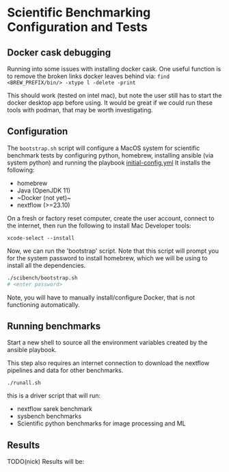 # Scientific Benchmarking Configuration and Tests
## Docker cask debugging
Running into some issues with installing docker cask.
One useful function is to remove the broken links docker leaves behind via:
`find <BREW_PREFIX/bin/> -xtype l -delete -print`

This should work (tested on intel mac), but note the user still has to start the docker desktop app before using. It would be great if we could run these tools with podman, that may be worth investigating.

## Configuration
The `bootstrap.sh` script will configure a MacOS system for scientific benchmark tests by configuring python, homebrew, installing ansible (via system python) and running the playbook [initial-config.yml](initial-config.yml)
It installs the following:
- homebrew
- Java (OpenJDK 11)
- ~Docker (not yet)~
- nextflow (>=23.10)

On a fresh or factory reset computer, create the user account, connect to the internet, then run the following to install Mac Developer tools:

```
xcode-select --install
```

Now, we can run the 'bootstrap' script.
Note that this script will prompt you for the system password to install homebrew, which we will be using to install all the dependencies.

```bash
./scibench/bootstrap.sh
# <enter password>
```

Note, you will have to manually install/configure Docker, that is not functioning automatically.

## Running benchmarks
Start a new shell to source all the environment variables created by the ansible playbook.

This step also requires an internet connection to download the nextflow pipelines and data for other benchmarks.


```
./runall.sh
```
this is a driver script that will run:
- nextflow sarek benchmark
- sysbench benchmarks
- Scientific python benchmarks for image processing and ML

## Results

TODO(nick) Results will be:
